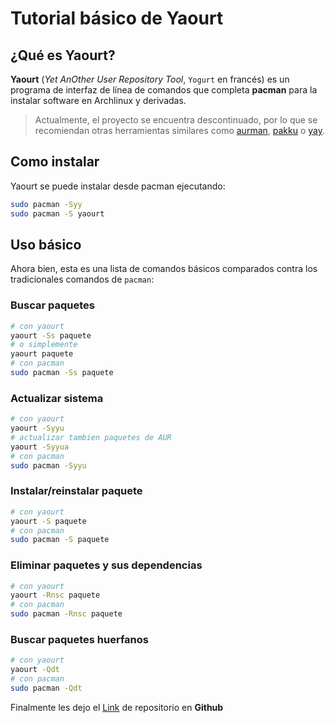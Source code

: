 # Tutorial básico de Yaourt

## ¿Qué es Yaourt?

**Yaourt** (*Yet AnOther User Repository Tool*, `Yogurt` en francés) es un programa de interfaz de línea de comandos que completa **pacman** para la instalar software en Archlinux y derivadas.

> Actualmente, el proyecto se encuentra descontinuado, por lo que se recomiendan otras herramientas similares como  [aurman](https://github.com/polygamma/aurman), [pakku](https://github.com/kitsunyan/pakku) o [yay](https://github.com/Jguer/yay).

## Como instalar

Yaourt se puede instalar desde pacman ejecutando:

```bash
sudo pacman -Syy
sudo pacman -S yaourt
```

## Uso básico

Ahora bien, esta es una lista de comandos básicos comparados contra los tradicionales comandos de `pacman`:

### Buscar paquetes

```bash
# con yaourt
yaourt -Ss paquete
# o simplemente
yaourt paquete
# con pacman
sudo pacman -Ss paquete
```

### Actualizar sistema

```bash
# con yaourt
yaourt -Syyu
# actualizar tambien paquetes de AUR
yaourt -Syyua
# con pacman
sudo pacman -Syyu
```

### Instalar/reinstalar paquete

```bash
# con yaourt
yaourt -S paquete
# con pacman
sudo pacman -S paquete
```

### Eliminar paquetes y sus dependencias

```bash
# con yaourt
yaourt -Rnsc paquete
# con pacman
sudo pacman -Rnsc paquete
```

### Buscar paquetes huerfanos

```bash
# con yaourt
yaourt -Qdt
# con pacman
sudo pacman -Qdt
```



Finalmente les dejo el [Link](https://github.com/archlinuxfr/yaourt) de repositorio en **Github**